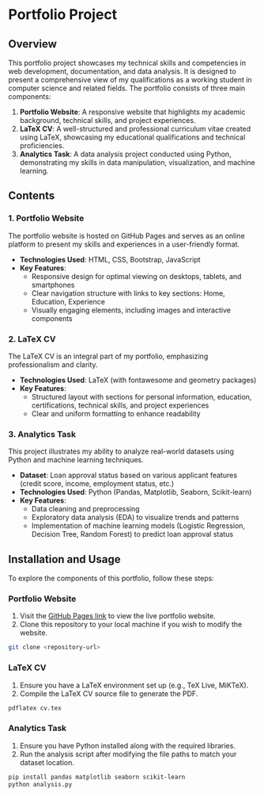 

# Portfolio Project

## Overview

This portfolio project showcases my technical skills and competencies in web development, documentation, and data analysis. It is designed to present a comprehensive view of my qualifications as a working student in computer science and related fields. The portfolio consists of three main components:

1. **Portfolio Website**: A responsive website that highlights my academic background, technical skills, and project experiences.
2. **LaTeX CV**: A well-structured and professional curriculum vitae created using LaTeX, showcasing my educational qualifications and technical proficiencies.
3. **Analytics Task**: A data analysis project conducted using Python, demonstrating my skills in data manipulation, visualization, and machine learning.

## Contents

### 1. Portfolio Website

The portfolio website is hosted on GitHub Pages and serves as an online platform to present my skills and experiences in a user-friendly format.

- **Technologies Used**: HTML, CSS, Bootstrap, JavaScript
- **Key Features**:
  - Responsive design for optimal viewing on desktops, tablets, and smartphones
  - Clear navigation structure with links to key sections: Home, Education, Experience
  - Visually engaging elements, including images and interactive components

### 2. LaTeX CV

The LaTeX CV is an integral part of my portfolio, emphasizing professionalism and clarity.

- **Technologies Used**: LaTeX (with fontawesome and geometry packages)
- **Key Features**:
  - Structured layout with sections for personal information, education, certifications, technical skills, and project experiences
  - Clear and uniform formatting to enhance readability

### 3. Analytics Task

This project illustrates my ability to analyze real-world datasets using Python and machine learning techniques.

- **Dataset**: Loan approval status based on various applicant features (credit score, income, employment status, etc.)
- **Technologies Used**: Python (Pandas, Matplotlib, Seaborn, Scikit-learn)
- **Key Features**:
  - Data cleaning and preprocessing
  - Exploratory data analysis (EDA) to visualize trends and patterns
  - Implementation of machine learning models (Logistic Regression, Decision Tree, Random Forest) to predict loan approval status

## Installation and Usage

To explore the components of this portfolio, follow these steps:

### Portfolio Website

1. Visit the [GitHub Pages link](<insert link here>) to view the live portfolio website.
2. Clone this repository to your local machine if you wish to modify the website.

```bash
git clone <repository-url>
```

### LaTeX CV

1. Ensure you have a LaTeX environment set up (e.g., TeX Live, MiKTeX).
2. Compile the LaTeX CV source file to generate the PDF.

```bash
pdflatex cv.tex
```

### Analytics Task

1. Ensure you have Python installed along with the required libraries.
2. Run the analysis script after modifying the file paths to match your dataset location.

```bash
pip install pandas matplotlib seaborn scikit-learn
python analysis.py
```
